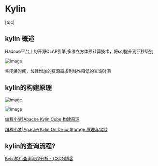 # Kylin

[toc]

## kylin 概述

Hadoop平台上的开源OLAP引擎,多维立方体预计算技术，将sql提升到亚秒级别

![image](https://static.lovedata.net/jpg/2018/7/4/4bb2dc72ea9e7c1ca0fe7f39b39ee58a.jpg-wm)

空间换时间，线性增加的资源需求到线性降低的查询时间

## kylin的构建原理

![image](https://static.lovedata.net/jpg/2018/7/10/05133de3b393e6366d11797a2386987b.jpg-wm)

![image](https://static.lovedata.net/jpg/2018/7/10/da963f940d5ec0716df33433d0d5811d.jpg-wm)

[编程小梦|Apache Kylin Cube 构建原理](https://blog.bcmeng.com/post/kylin-cube.html)

[编程小梦|Apache Kylin On Druid Storage 原理与实践](https://blog.bcmeng.com/post/kylin-on-druid-storage.html#4-%E7%A7%BB%E9%99%A4kylin%E6%9F%A5%E8%AF%A2%E6%97%B6%E7%9A%84%E6%A0%B8%E5%BF%83%E6%95%B0%E6%8D%AE%E7%BB%93%E6%9E%84gtrecord)

## kylin的查询流程?

[Kylin执行查询流程分析 - CSDN博客](https://blog.csdn.net/yu616568/article/details/50838504)